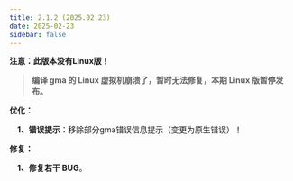 ```yaml
---
title: 2.1.2 (2025.02.23)
date: 2025-02-23
sidebar: false
---
```


<font color="#FF4500"><i class="fas fa-exclamation-circle"></i></font> **注意：此版本没有Linux版！**

> **编译 gma 的 Linux 虚拟机崩溃了，暂时无法修复，本期 Linux 版暂停发布。**

<font color="#3CB371"><i class="fab fa-superpowers"></i></font> **优化：**

**&emsp;1、错误提示**：移除部分gma错误信息提示（变更为原生错误）！

<font color="#FFA500"><i class="fas fa-tools"></i></font> **修复：**

**&emsp;1、修复若干 BUG**。